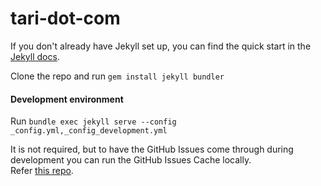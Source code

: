 # tari-dot-com

If you don't already have Jekyll set up, you can find the quick start in the [Jekyll docs](https://jekyllrb.com/docs/).


Clone the repo and run `gem install jekyll bundler`

#### Development environment

Run `bundle exec jekyll serve --config _config.yml,_config_development.yml`


It is not required, but to have the GitHub Issues come through during development you can run the GitHub Issues Cache locally.     
Refer [this repo](https://github.com/tari-labs/tari-dot-com-issue-cache). 

